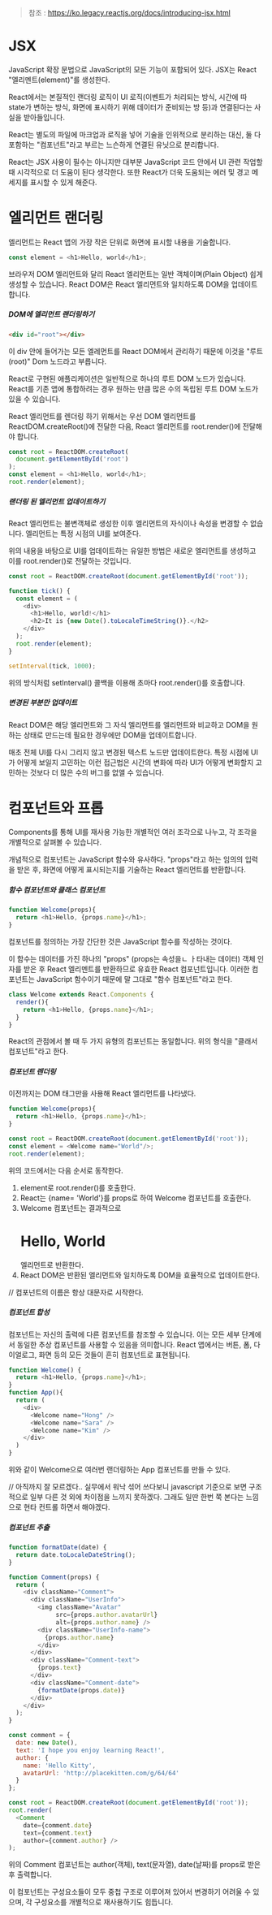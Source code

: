 > 참조 : https://ko.legacy.reactjs.org/docs/introducing-jsx.html

# JSX
JavaScript 확장 문법으로 JavaScript의 모든 기능이 포함되어 있다.
JSX는 React "엘리멘트(element)"를 생성한다.


React에서는 본질적인 랜더링 로직이 UI 로직(이벤트가 처리되는 방식, 시간에 따 state가 변하는 방식, 화면에 표시하기 위해 데이터가 준비되는 방 등)과 연결된다는 사실을 받아들입니다.


React는 별도의 파일에 마크업과 로직을 넣어 기술을 인위적으로 분리하는 대신, 둘 다 포함하는 "컴포넌트"라고 부르는 느슨하게 연결된 유닛으로 분리합니다.


React는 JSX 사용이 필수는 아니지만 대부분 JavaScript 코드 안에서 UI 관련 작업할 때 시각적으로 더 도움이 된다 생각한다. 또한 React가 더욱 도움되는 에러 및 경고 메세지를 표시할 수 있게 해준다.


# 엘리먼트 랜더링
엘리먼트는 React 앱의 가장 작은 단위로 화면에 표시할 내용을 기술합니다.


```javascript
const element = <h1>Hello, world</h1>;
```


브라우저 DOM 엘리먼트와 달리 React 엘리먼트는 일반 객체이며(Plain Object) 쉽게 생성할 수 있습니다. React DOM은 React 엘리먼트와 일치하도록 DOM을 업데이트 합니다.


##### DOM에 엘리먼트 랜더링하기
```html
<div id="root"></div>
```
이 div 안에 들어가는 모든 엘레먼트를 React DOM에서 관리하기 때문에 이것을 "루트(root)" Dom 노드라고 부릅니다.


React로 구현된 애플리케이션은 일반적으로 하나의 루트 DOM 노드가 있습니다. React를 기존 앱에 통합하려는 경우 원하는 만큼 많은 수의 독립된 루트 DOM 노드가 있을 수 있습니다.


React 엘리먼트를 렌더링 하기 위해서는 우선 DOM 엘리먼트를 ReactDOM.createRoot()에 전달한 다음, React 엘리먼트를 root.render()에 전달해야 합니다.


```javascript
const root = ReactDOM.createRoot(
  document.getElementById('root')
);
const element = <h1>Hello, world</h1>;
root.render(element);
```


##### 랜더링 된 엘리먼트 업데이트하기
React 엘리먼트는 불변객체로 생성한 이후 엘리먼트의 자식이나 속성을 변경할 수 없습니다. 엘리먼트는 특정 시점의 UI를 보여준다.


위의 내용을 바탕으로 UI를 업데이트하는 유일한 방법은 새로운 엘리먼트를 생성하고 이를 root.render()로 전달하는 것입니다.


```javascript
const root = ReactDOM.createRoot(document.getElementById('root'));

function tick() {
  const element = (
    <div>
      <h1>Hello, world!</h1>
      <h2>It is {new Date().toLocaleTimeString()}.</h2>
    </div>
  );
  root.render(element);
}

setInterval(tick, 1000);
```

위의 방식처럼 setInterval() 콜백을 이용해 초마다 root.render()를 호출합니다.


##### 변경된 부분만 업데이트
React DOM은 해당 엘리먼트와 그 자식 엘리먼트를 엘리먼트와 비교하고 DOM을 원하는 상태로 만드는데 필요한 경우에만 DOM을 업데이트합니다.


매초 전체 UI를 다시 그리지 않고 변경된 텍스트 노드만 업데이트한다.
특정 시점에 UI가 어떻게 보일지 고민하는 이런 접근법은 시간의 변화에 따라 UI가 어떻게 변화할지 고민하는 것보다 더 많은 수의 버그를 없앨 수 있습니다.


# 컴포넌트와 프롭
Components를 통해 UI를 재사용 가능한 개별적인 여러 조각으로 나누고, 각 조각을 개별적으로 살펴볼 수 있습니다.


개념적으로 컴포넌트는 JavaScript 함수와 유사하다. "props"라고 하는 임의의 입력을 받은 후, 화면에 어떻게 표시되는지를 기술하는 React 엘리먼트를 반환합니다.


##### 함수 컴포넌트와 클래스 컴포넌트

```javascript
function Welcome(props){
  return <h1>Hello, {props.name}</h1>;
}
```

컴포넌트를 정의하는 가장 간단한 것은 JavaScript 함수를 작성하는 것이다.


이 함수는 데이터를 가진 하나의 "props" (props는 속성을ㄴ ㅏ타내는 데이터) 객체 인자를 받은 후 React 엘리멘트를 반환하므로 유효한 React 컴포넌트입니다. 이러한 컴포넌트는 JavaScript 함수이기 때문에 말 그대로 "함수 컴포넌트"라고 한다.


```javascript
class Welcome extends React.Components {
  render(){
    return <h1>Hello, {props.name}</h1>;
  }
}
```

React의 관점에서 볼 때 두 가지 유형의 컴포넌트는 동일합니다.
위의 형식을 "클래서 컴포넌트"라고 한다.


##### 컴포넌트 렌더링
이전까지는 DOM 태그만을 사용해 React 엘리먼트를 나타냈다.


```javascript
function Welcome(props){
  return <h1>Hello, {props.name}</h1>;
}

const root = ReactDOM.createRoot(document.getElementById('root'));
const element = <Welcome name="World"/>;
root.render(element);
```

위의 코드에서는 다음 순서로 동작한다.
1. element로 root.render()를 호출한다.
2. React는 {name= 'World'}를 props로 하여 Welcome 컴포넌트를 호출한다.
3. Welcome 컴포넌트는 결과적으로 <h1>Hello, World</h1> 엘리먼트로 반환한다.
4. React DOM은 반환된 엘리먼트와 일치하도록 DOM을 효율적으로 업데이트한다.

// 컴포넌트의 이름은 항상 대문자로 시작한다.


##### 컴포넌트 합성
컴포넌트는 자신의 출력에 다른 컴포넌트를 참조할 수 있습니다. 이는 모든 세부 단계에서 동일한 추상 컴포넌트를 사용할 수 있음을 의미합니다. React 앱에서는 버튼, 폼, 다이얼로그, 화면 등의 모든 것들이 흔히 컴포넌트로 표현됩니다.

```javascript
function Welcome() {
  return <h1>Hello, {props.name}</h1>;
}
function App(){
  return (
    <div>
      <Welcome name="Hong" />
      <Welcome name="Sara" />
      <Welcome name="Kim" />
    </div>
  )
}
```

위와 같이 Welcome으로 여러번 랜더링하는 App 컴포넌트를 만들 수 있다.

// 아직까지 잘 모르겠다.. 실무에서 워낙 섞어 쓰다보니 javascript 기준으로 보면 구조적으로 일부 다른 것 외에 차이점을 느끼지 못하겠다. 그래도 일딴 한번 쭉 본다는 느낌으로 현타 컨트롤 하면서 해야겠다.


##### 컴포넌트 추출

```javascript
function formatDate(date) {
  return date.toLocaleDateString();
}

function Comment(props) {
  return (
    <div className="Comment">
      <div className="UserInfo">
        <img className="Avatar"
             src={props.author.avatarUrl}
             alt={props.author.name} />
        <div className="UserInfo-name">
          {props.author.name}
        </div>
      </div>
      <div className="Comment-text">
        {props.text}
      </div>
      <div className="Comment-date">
        {formatDate(props.date)}
      </div>
    </div>
  );
}

const comment = {
  date: new Date(),
  text: 'I hope you enjoy learning React!',
  author: {
    name: 'Hello Kitty',
    avatarUrl: 'http://placekitten.com/g/64/64'
  }
};

const root = ReactDOM.createRoot(document.getElementById('root'));
root.render(
  <Comment
    date={comment.date}
    text={comment.text}
    author={comment.author} />
);
```

위의 Comment 컴포넌트는 author(객체), text(문자열), date(날짜)를 props로 받은 후 출력합니다.


이 컴포넌트는 구성요소들이 모두 중첩 구조로 이루어져 있어서 변경하기 어려울 수 있으며, 각 구성요소를 개별적으로 재사용하기도 힘듭니다.
